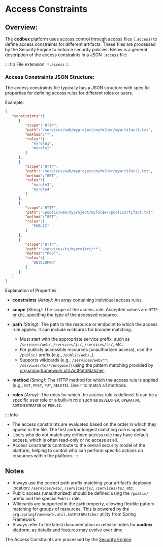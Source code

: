 # Access Constraints

## Overview:

The __codbex__ platform uses access control through access files (`.access`) to define access constraints for different artifacts. These files are processed by the Security Engine to enforce security policies. Below is a general description of the access constraints in a JSON `.access` file:

::: tip
File extension: `*.access`
:::

### Access Constraints JSON Structure:

The access constraints file typically has a JSON structure with specific properties for defining access rules for different roles or users.

Example:

```json
{
   "constraints":[
      {
         "scope":"HTTP",
         "path":"/services/web/myproject/myfolder/myartifact1.txt",
         "method":"*",
         "roles":[
            "myrole1",
            "myrole2"
         ]
      },
      {
         "scope":"HTTP",
         "path":"/services/web/myproject/myfolder/myartifact2.txt",
         "method":"GET",
         "roles":[
            "myrole3",
            "myrole4"
         ]
      },
      {
         "scope":"HTTP",
         "path":"/public/web/myproject/myfolder/publicartifact.txt",
         "method":"GET",
         "roles":[
            "PUBLIC"
         ]
      },
      {
         "scope":"HTTP",
         "path":"/services/ts/myproject/**",
         "method":"POST",
         "roles":[
            "DEVELOPER"
         ]
      }
   ]
}
```

Explanation of Properties:

* __constraints__ _(Array)_: An array containing individual access rules.

* __scope__ _(String)_: The scope of the access rule. Accepted values are `HTTP` or `CMS`, specifing the type of the accessed resource.

* __path__ _(String)_: The path to the resource or endpoint to which the access rule applies. It can include wildcards for broader matching.

  * Must start with the appropriate service prefix, such as `/services/web/`, `/services/js/`, `/services/ts/`, etc.
  * For publicly accessible resources (unauthorized access), use the `/public/` prefix (e.g., `/public/web/…`).
  * Supports wildcards (e.g., `/services/web/**`, `/services/ts/*/endpoint`) using the pattern matching provided by [org.springframework.util.AntPathMatcher](https://docs.spring.io/spring-framework/docs/current/javadoc-api/org/springframework/util/AntPathMatcher.html).

* __method__ _(String)_: The HTTP method for which the access rule is applied (e.g., `GET`, `POST`, `PUT`, `DELETE`). Use `*` to match all methods.

* __roles__ _(Array)_: The roles for which the access rule is defined. It can be a specific user role or a built-in role such as `DEVELOPER`, `OPERATOR`, `ADMINISTRATOR` or `PUBLIC`.

::: info
* The access constraints are evaluated based on the order in which they appear in the file. The first and/or longest matching rule is applied.
* Users who do not match any defined access rule may have default access, which is often read-only or no access at all.
* Access constraints contribute to the overall security model of the platform, helping to control who can perform specific actions on resources within the platform.
:::

## Notes

* Always use the correct path prefix matching your artifact’s deployed location: `/services/web/`, `/services/js/`, `/services/ts/`, etc.
* Public access (unauthorized) should be defined using the `/public/` prefix and the special `Public` role.
* Wildcards are supported in the `path` property, allowing flexible pattern matching for groups of resources. This is powered by the `org.springframework.util.AntPathMatcher` utility from Spring Framework.
* Always refer to the latest documentation or release notes for __codbex__ platform, as details and features may evolve over time.

The Access Constraints are processed by the [Security Engine](../engines/security.md).